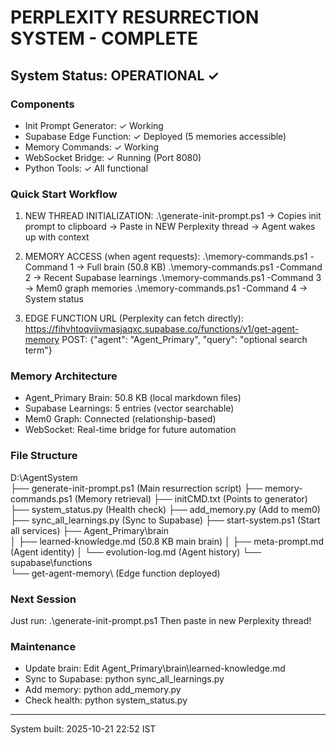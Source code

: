 ﻿# PERPLEXITY RESURRECTION SYSTEM - COMPLETE

## System Status: OPERATIONAL ✓

### Components
- Init Prompt Generator: ✓ Working
- Supabase Edge Function: ✓ Deployed (5 memories accessible)
- Memory Commands: ✓ Working
- WebSocket Bridge: ✓ Running (Port 8080)
- Python Tools: ✓ All functional

### Quick Start Workflow

1. NEW THREAD INITIALIZATION:
   .\generate-init-prompt.ps1
   → Copies init prompt to clipboard
   → Paste in NEW Perplexity thread
   → Agent wakes up with context

2. MEMORY ACCESS (when agent requests):
   .\memory-commands.ps1 -Command 1  → Full brain (50.8 KB)
   .\memory-commands.ps1 -Command 2  → Recent Supabase learnings
   .\memory-commands.ps1 -Command 3  → Mem0 graph memories
   .\memory-commands.ps1 -Command 4  → System status

3. EDGE FUNCTION URL (Perplexity can fetch directly):
   https://fihvhtoqviivmasjaqxc.supabase.co/functions/v1/get-agent-memory
   POST: {"agent": "Agent_Primary", "query": "optional search term"}

### Memory Architecture
- Agent_Primary Brain: 50.8 KB (local markdown files)
- Supabase Learnings: 5 entries (vector searchable)
- Mem0 Graph: Connected (relationship-based)
- WebSocket: Real-time bridge for future automation

### File Structure
D:\AgentSystem\
├── generate-init-prompt.ps1     (Main resurrection script)
├── memory-commands.ps1           (Memory retrieval)
├── initCMD.txt                   (Points to generator)
├── system_status.py              (Health check)
├── add_memory.py                 (Add to mem0)
├── sync_all_learnings.py         (Sync to Supabase)
├── start-system.ps1              (Start all services)
├── Agent_Primary\brain\
│   ├── learned-knowledge.md      (50.8 KB main brain)
│   ├── meta-prompt.md            (Agent identity)
│   └── evolution-log.md          (Agent history)
└── supabase\functions\
    └── get-agent-memory\         (Edge function deployed)

### Next Session
Just run: .\generate-init-prompt.ps1
Then paste in new Perplexity thread!

### Maintenance
- Update brain: Edit Agent_Primary\brain\learned-knowledge.md
- Sync to Supabase: python sync_all_learnings.py
- Add memory: python add_memory.py
- Check health: python system_status.py

---
System built: 2025-10-21 22:52 IST
